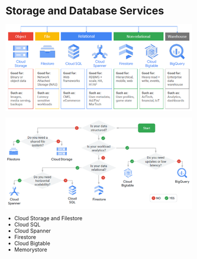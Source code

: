 # Storage and Database Services

![](media/storage_list.png)

![](media/storage_decision.png)

- Cloud Storage and Filestore
- Cloud SQL
- Cloud Spanner
- Firestore
- Cloud Bigtable
- Memorystore